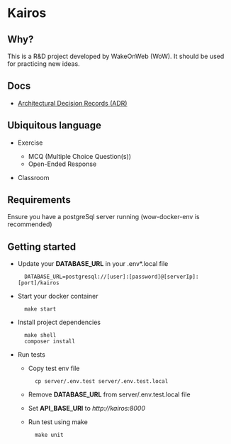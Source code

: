 # Kairos

## Why?

This is a R&D project developed by WakeOnWeb (WoW). It should be used for practicing new ideas.

## Docs

 * [Architectural Decision Records (ADR)](docs/adr)

## Ubiquitous language

 * Exercise
   * MCQ (Multiple Choice Question(s))
   * Open-Ended Response
 
 * Classroom
 
## Requirements
Ensure you have a postgreSql server running (wow-docker-env is recommended)

## Getting started
- Update your **DATABASE_URL** in your .env*.local file 
        
        DATABASE_URL=postgresql://[user]:[password]@[serverIp]:[port]/kairos
- Start your docker container
        
        make start        
- Install project dependencies
        
        make shell
        composer install
- Run tests
    
    - Copy test env file
     
            cp server/.env.test server/.env.test.local
        
    - Remove **DATABASE_URL** from server/.env.test.local file
    - Set **API_BASE_URI** to _http://kairos:8000_ 
    - Run test using make
    
            make unit
        

